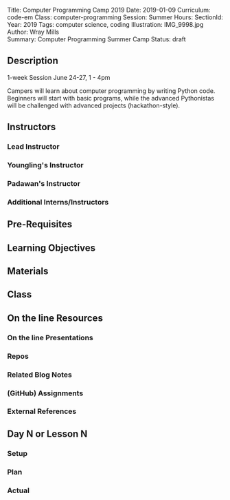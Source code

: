 Title: Computer Programming Camp 2019
Date: 2019-01-09
Curriculum: code-em
Class: computer-programming
Session: Summer
Hours:
SectionId:
Year: 2019
Tags: computer science, coding
Illustration: IMG_9998.jpg
Author: Wray Mills  
Summary: Computer Programming Summer Camp
Status: draft

## Description

1-week Session
June 24-27, 1 - 4pm

Campers will learn about computer programming by writing Python code. Beginners will start with
basic programs, while the advanced Pythonistas will be challenged with
advanced projects (hackathon-style).

## Instructors

### Lead Instructor

### Youngling's Instructor

### Padawan's Instructor

### Additional Interns/Instructors

## Pre-Requisites

## Learning Objectives

## Materials

## Class

## On the line Resources

### On the line Presentations

### Repos

### Related Blog Notes

### (GitHub) Assignments

### External References

## Day N or Lesson N

### Setup

### Plan

### Actual

